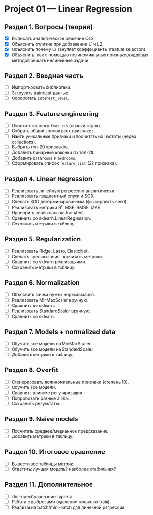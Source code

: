 # Project 01 — Linear Regression

## Раздел 1. Вопросы (теория)
- [x] Выписать аналитическое решение OLS.
- [x] Объяснить отличие при добавлении L1 и L2.
- [x] Объяснить почему L1 зануляет коэффициенты (feature selection).
- [x] Объяснить, как с помощью полиномиальных признаков/ядровых методов решать нелинейные задачи.

## Раздел 2. Вводная часть
- [ ] Импортировать библиотеки.
- [ ] Загрузить train/test данные.
- [ ] Обработать `interest_level`.

## Раздел 3. Feature engineering
- [ ] Очистить колонку `features` (списки строк).
- [ ] Собрать общий список всех признаков.
- [ ] Найти уникальные признаки и посчитать их частоты (через collections).
- [ ] Выбрать топ-20 признаков.
- [ ] Добавить бинарные колонки по топ-20.
- [ ] Добавить `bathrooms` и `bedrooms`.
- [ ] Сформировать список `feature_list` (22 признака).

## Раздел 4. Linear Regression
- [ ] Реализовать линейную регрессию аналитически.
- [ ] Реализовать градиентный спуск и SGD.
- [ ] Сделать SGD детерминированным (фиксировать seed).
- [ ] Реализовать метрики R², MSE, RMSE, MAE.
- [ ] Проверить свой класс на train/test.
- [ ] Сравнить со sklearn.LinearRegression.
- [ ] Сохранить метрики в таблицу.

## Раздел 5. Regularization
- [ ] Реализовать Ridge, Lasso, ElasticNet.
- [ ] Сделать предсказания, посчитать метрики.
- [ ] Сравнить со sklearn реализациями.
- [ ] Сохранить метрики в таблицу.

## Раздел 6. Normalization
- [ ] Объяснить зачем нужна нормализация.
- [ ] Реализовать MinMaxScaler вручную.
- [ ] Сравнить со sklearn.
- [ ] Реализовать StandardScaler вручную.
- [ ] Сравнить со sklearn.

## Раздел 7. Models + normalized data
- [ ] Обучить все модели на MinMaxScaler.
- [ ] Обучить все модели на StandardScaler.
- [ ] Добавить метрики в таблицу.

## Раздел 8. Overfit
- [ ] Сгенерировать полиномиальные признаки (степень 10).
- [ ] Обучить все модели.
- [ ] Сравнить влияние регуляризации.
- [ ] Попробовать разные alpha.
- [ ] Сохранить результаты.

## Раздел 9. Naive models
- [ ] Посчитать среднее/медианное предсказание.
- [ ] Добавить метрики в таблицу.

## Раздел 10. Итоговое сравнение
- [ ] Вывести все таблицы метрик.
- [ ] Ответить: лучшая модель? наиболее стабильная?

## Раздел 11. Дополнительное
- [ ] Лог-преобразование таргета.
- [ ] Работа с выбросами (удаление только из train).
- [ ] Реализация batch/mini-batch для линейной регрессии.
